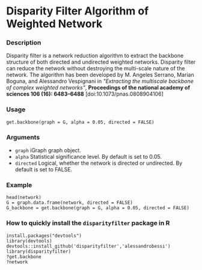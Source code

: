 # Disparity Filter Algorithm of Weighted Network

### Description
Disparity filter is a network reduction algorithm to extract the backbone structure of both directed and undirected weighted networks. Disparity filter can reduce the network without destroying the multi-scale nature of the network. The algorithm has been developed by M. Angeles Serrano, Marian Boguna, and Alessandro Vespignani in *"Extracting the multiscale backbone of complex weighted networks"*, **Proceedings of the national academy of sciences 106 (16): 6483–6488** [doi:10.1073/pnas.0808904106]


### Usage
```
get.backbone(graph = G, alpha = 0.05, directed = FALSE)
```

### Arguments
* `graph`	iGraph graph object.
* `alpha`	Statistical significance level. By default is set to 0.05.
* `directed`	Logical, whether the network is directed or undirected. By default is set to FALSE.

### Example
```
head(network)
G = graph.data.frame(network, directed = FALSE)
G_backbone = get.backbone(graph = G, alpha = 0.05, directed = FALSE)
```

### How to quickly install the `disparityfilter` package in R
```
install.packages("devtools")
library(devtools)
devtools::install_github('disparityfilter','alessandrobessi')
library(disparityfilter)
?get.backbone
?network
```
